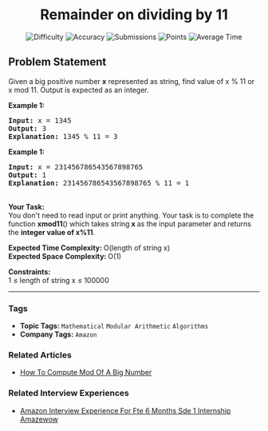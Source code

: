 <h1 align="center">Remainder on dividing by 11</h1>

<p align="center">
  <img alt="Difficulty" title="Difficulty" src="https://custom-icon-badges.demolab.com/badge/Difficulty: Easy-1F222E?style=for-the-badge&logoColor=white&logo=fire"/>
  <img alt="Accuracy" title="Accuracy" src="https://custom-icon-badges.demolab.com/badge/Accuracy: 51.94%25-1F222E?style=for-the-badge&logoColor=white&logo=target"/>
  <img alt="Submissions" title="Submissions" src="https://custom-icon-badges.demolab.com/badge/Submissions: 40K+-1F222E?style=for-the-badge&logoColor=white&logo=repo"/>
  <img alt="Points" title="Points" src="https://custom-icon-badges.demolab.com/badge/Points: 2-1F222E?style=for-the-badge&logoColor=white&logo=award"/>
  <img alt="Average Time" title="Average Time" src="https://custom-icon-badges.demolab.com/badge/Average%20Time: N/A-1F222E?style=for-the-badge&logoColor=white&logo=clock"/>
</p>

## Problem Statement

Given a big positive number <b>x</b> represented as string, find value of x % 11 or x mod 11. Output is expected as an integer.

<b>Example 1:</b>

<pre><b>Input: </b>x = 1345
<b>Output: </b>3
<b>Explanation:</b> 1345 % 11 = 3 
</pre>

<b>Example 1:</b>

<pre><b>Input: </b>x = 231456786543567898765
<b>Output: </b>1
<b>Explanation:</b> 231456786543567898765 % 11 = 1
</pre>

<br>
<b>Your Task:</b>  <br>
You don't need to read input or print anything. Your task is to complete the function <b>xmod11</b>() which takes string<b> x </b>as the input parameter and returns the <b>integer value of x%11</b>.

<b>Expected Time Complexity: </b>O(length of string x)<br>
<b>Expected Space Complexity: </b>O(1)

<b>Constraints:</b><br>
1 ≤ length of string x ≤ 100000


<hr>

### Tags
- **Topic Tags:** `Mathematical` `Modular Arithmetic` `Algorithms`
- **Company Tags:** `Amazon`

### Related Articles
- [How To Compute Mod Of A Big Number](https://www.geeksforgeeks.org/how-to-compute-mod-of-a-big-number/)

### Related Interview Experiences
- [Amazon Interview Experience For Fte 6 Months Sde 1 Internship Amazewow](https://www.geeksforgeeks.org/amazon-interview-experience-for-fte-6-months-sde-1-internship-amazewow/?ref=rp)
